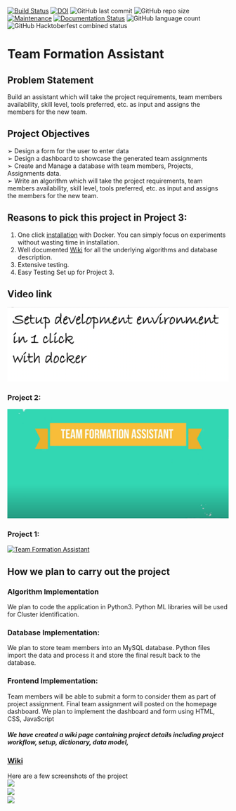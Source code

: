 [![Build Status](https://travis-ci.org/AmitMandliya/TeamFormationAssistant.svg?branch=master)](https://travis-ci.org/AmitMandliya/TeamFormationAssistant)
[![DOI](https://zenodo.org/badge/DOI/10.5281/zenodo.8475.svg)](https://doi.org/10.5281/zenodo.8475)
![GitHub last commit](https://img.shields.io/github/last-commit/AmitMandliya/TeamFormationAssistant)
![GitHub repo size](https://img.shields.io/github/repo-size/AmitMandliya/TeamFormationAssistant)
[![Maintenance](https://img.shields.io/badge/Maintained%3F-yes-green.svg)](https://GitHub.com/Naereen/StrapDown.js/graphs/commit-activity)
[![Documentation Status](https://readthedocs.org/projects/ansicolortags/badge/?version=latest)](http://ansicolortags.readthedocs.io/?badge=latest)
![GitHub language count](https://img.shields.io/github/languages/count/AmitMandliya/TeamFormationAssistant?style=flat-square)
![GitHub Hacktoberfest combined status](https://img.shields.io/github/hacktoberfest/2020/AmitMandliya/TeamFormationAssistant)

# Team Formation Assistant

## Problem Statement

Build an assistant which will take the project requirements, team members
availability, skill level, tools preferred, etc. as input and assigns the members for
the new team.
<br/>

## Project Objectives

➢ Design a form for the user to enter data<br/>
➢ Design a dashboard to showcase the generated team assignments<br/>
➢ Create and Manage a database with team members, Projects, Assignments
data.<br/>
➢ Write an algorithm which will take the project requirements, team
members availability, skill level, tools preferred, etc. as input and assigns
the members for the new team.<br/>

## Reasons to pick this project in Project 3:

1. One click [installation](https://github.com/AmitMandliya/TeamFormationAssistant/wiki/Setting-Up-Development-Environment) with Docker. You can simply focus on experiments without wasting time in installation.
2. Well documented [Wiki](https://github.com/AmitMandliya/TeamFormationAssistant/wiki) for all the underlying algorithms and database description.
3. Extensive testing.
4. Easy Testing Set up for Project 3.

## Video link

[![Development Environment Setup](https://github.com/AmitMandliya/TeamFormationAssistant/blob/master/images/DevelopmentEnv.png)](https://youtu.be/h9s_frfAIPU)

### Project 2:

[![Team Formation Assistant Project 2](https://github.com/AmitMandliya/TeamFormationAssistant/blob/master/images/teamFormation.PNG)](https://www.youtube.com/watch?v=U7m2TXdxnak)

### Project 1:

[![Team Formation Assistant](https://github.com/lokesh45/TeamFormationAssistant/blob/master/Assistant.png)](https://www.youtube.com/watch?v=LmKjp3aQPEI&feature=youtu.be)

## How we plan to carry out the project

### Algorithm Implementation

We plan to code the application in Python3. Python ML libraries will be used for
Cluster identification.<br/>

### Database Implementation:

We plan to store team members into an MySQL database. Python files import the
data and process it and store the final result back to the database.<br/>

### Frontend Implementation:

Team members will be able to submit a form to consider them as part of project
assignment.
Final team assignment will posted on the homepage dashboard. We plan to
implement the dashboard and form using HTML, CSS, JavaScript

##### We have created a wiki page containing project details including project workflow, setup, dictionary, data model,

### [Wiki](https://github.com/lokesh45/TeamFormationAssistant/wiki)

Here are a few screenshots of the project<br>
![](https://github.com/lokesh45/TeamFormationAssistant/blob/master/ss1.jpeg)<br>
![](https://github.com/lokesh45/TeamFormationAssistant/blob/master/ss2.jpeg)<br>
![](https://github.com/lokesh45/TeamFormationAssistant/blob/master/ss3.jpeg)
